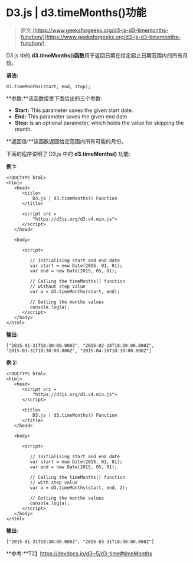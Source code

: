 # D3.js | d3.timeMonths()功能

> 原文:[https://www.geeksforgeeks.org/d3-js-d3-timemonths-function/](https://www.geeksforgeeks.org/d3-js-d3-timemonths-function/)

D3.js 中的 **d3.timeMonths()函数**用于返回日期在给定起止日期范围内的所有月份。

**语法:**

```
d3.timeMonths(start, end, step);
```

**参数:**该函数接受下面给出的三个参数:

*   **Start:** This parameter saves the given start date.
*   **End:** This parameter saves the given end date.
*   **Step:** is an optional parameter, which holds the value for skipping the month.

**返回值:**该函数返回给定范围内所有可能的月份。

下面的程序说明了 D3.js 中的 **d3.timeMonths()** 功能:

**例 1:**

```
<!DOCTYPE html>
<html>
   <head>
      <title>
          D3.js | d3.timeMonths() Function
      </title> 

      <script src =
          "https://d3js.org/d3.v4.min.js">
      </script>  
   </head>

   <body>

      <script>

         // Initialising start and end date
         var start = new Date(2015, 01, 01);
         var end = new Date(2015, 05, 01);

         // Calling the timeMonths() function
         // without step value
         var a = d3.timeMonths(start, end);

         // Getting the months values
         console.log(a);
      </script>
   </body>
</html>
```

**输出:**

```
["2015-01-31T18:30:00.000Z", "2015-02-28T18:30:00.000Z",
"2015-03-31T18:30:00.000Z", "2015-04-30T18:30:00.000Z"]

```

**例 2:**

```
<!DOCTYPE html>
<html>
   <head>
      <script src =
          "https://d3js.org/d3.v4.min.js">
      </script>

      <title>
          D3.js | d3.timeMonths() Function
      </title>   
   </head>

   <body>

      <script>

         // Initialising start and end date
         var start = new Date(2015, 01, 01);
         var end = new Date(2015, 05, 01);

         // Calling the timeMonths() function
         // with step value
         var a = d3.timeMonths(start, end, 2);

         // Getting the months values
         console.log(a);
      </script>
   </body>
</html>
```

**输出:**

```
["2015-01-31T18:30:00.000Z", "2015-03-31T18:30:00.000Z"]

```

**参考:**T2】https://devdocs.io/d3~5/d3-time#timeMonths